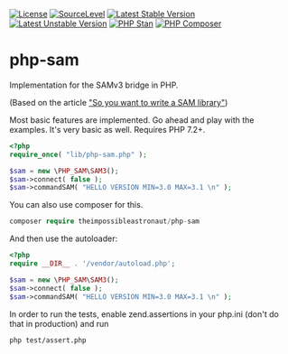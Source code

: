 [![License](https://poser.pugx.org/theimpossibleastronaut/php-sam/license)](https://packagist.org/packages/theimpossibleastronaut/php-sam)
[![SourceLevel](https://app.sourcelevel.io/github/theimpossibleastronaut/-/php-sam.svg)](https://app.sourcelevel.io/github/theimpossibleastronaut/-/php-sam)
[![Latest Stable Version](https://poser.pugx.org/theimpossibleastronaut/php-sam/v/stable)](https://packagist.org/packages/theimpossibleastronaut/php-sam)
[![Latest Unstable Version](https://poser.pugx.org/theimpossibleastronaut/php-sam/v/unstable)](https://packagist.org/packages/theimpossibleastronaut/php-sam)
[![PHP Stan](https://github.com/theimpossibleastronaut/php-sam/workflows/PHP%20Stan/badge.svg)](https://packagist.org/packages/theimpossibleastronaut/php-sam)
[![PHP Composer](https://github.com/theimpossibleastronaut/php-sam/workflows/PHP%20Composer/badge.svg)](https://packagist.org/packages/theimpossibleastronaut/php-sam)


# php-sam
Implementation for the SAMv3 bridge in PHP.

(Based on the article ["So you want to write a SAM library"](http://geti2p.net/en/blog/post/2019/06/23/sam-library-basics))

Most basic features are implemented. Go ahead and play with the examples.
It's very basic as well. Requires PHP 7.2+.

```php
<?php
require_once( "lib/php-sam.php" );

$sam = new \PHP_SAM\SAM3();
$sam->connect( false );
$sam->commandSAM( "HELLO VERSION MIN=3.0 MAX=3.1 \n" );
```

You can also use composer for this.
```php
composer require theimpossibleastronaut/php-sam
```

And then use the autoloader:
```php
<?php
require __DIR__ . '/vendor/autoload.php';

$sam = new \PHP_SAM\SAM3();
$sam->connect( false );
$sam->commandSAM( "HELLO VERSION MIN=3.0 MAX=3.1 \n" );
```

In order to run the tests, enable zend.assertions in your php.ini (don't do that in production) and run

    php test/assert.php
